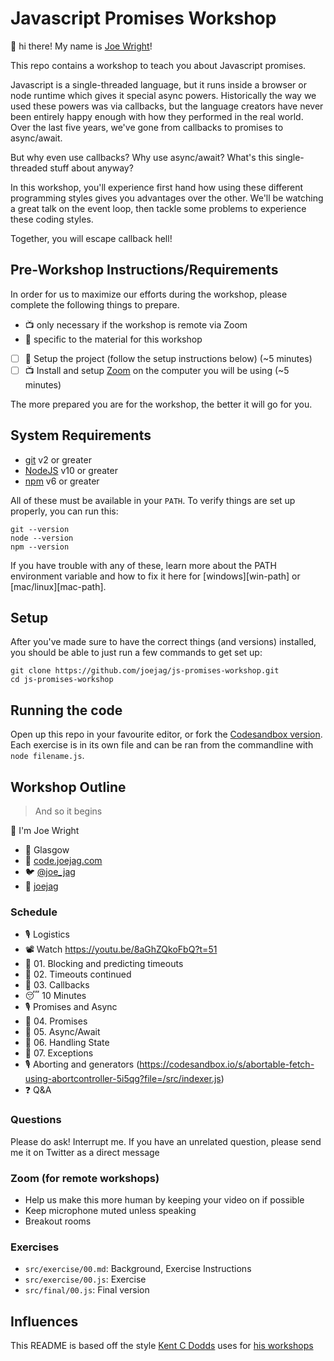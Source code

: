 # Javascript Promises Workshop

👋 hi there! My name is [Joe Wright](https://code.joejag.com/)! 

This repo contains a workshop to teach you about Javascript promises.

Javascript is a single-threaded language, but it runs inside a browser or node runtime which gives it special async powers.
Historically the way we used these powers was via callbacks, but the language creators have never been entirely happy enough with how they performed in the real world. Over the last five years, we've gone from callbacks to promises to async/await.

But why even use callbacks? Why use async/await? What's this single-threaded stuff about anyway?

In this workshop, you'll experience first hand how using these different programming styles gives you advantages over the other. We'll be watching a great talk on the event loop, then tackle some problems to experience these coding styles.

Together, you will escape callback hell!

## Pre-Workshop Instructions/Requirements

In order for us to maximize our efforts during the workshop, please complete the
following things to prepare.

- 📺 only necessary if the workshop is remote via Zoom
- 👋 specific to the material for this workshop

- [ ] 👋 Setup the project (follow the setup instructions below) (~5 minutes)
- [ ] 📺 Install and setup [Zoom](https://zoom.us) on the computer you will be
      using (~5 minutes)

The more prepared you are for the workshop, the better it will go for you.

## System Requirements

- [git](https://git-scm.com/) v2 or greater
- [NodeJS](https://nodejs.org/) v10 or greater
- [npm](https://www.npmjs.com/) v6 or greater

All of these must be available in your `PATH`. To verify things are set up
properly, you can run this:

```shell
git --version
node --version
npm --version
```

If you have trouble with any of these, learn more about the PATH environment
variable and how to fix it here for [windows][win-path] or
[mac/linux][mac-path].

## Setup

After you've made sure to have the correct things (and versions) installed, you
should be able to just run a few commands to get set up:

```
git clone https://github.com/joejag/js-promises-workshop.git
cd js-promises-workshop
```

## Running the code

Open up this repo in your favourite editor, or fork the [Codesandbox version](https://codesandbox.io/s/github/joejag/js-promises-workshop?file=/src/exercises/01.md). Each exercise is in its own file and can be ran from the commandline with `node filename.js`.

## Workshop Outline

> And so it begins

👋 I'm Joe Wright

- 🏡 Glasgow
- 🏢 [code.joejag.com](https://code.joejag.com)
- 🐦 [@joe_jag](https://twitter.com/joe_jag)
- 🐙 [joejag](https://github.com/joejag)

### Schedule

- 🎙 Logistics
- 📽 Watch https://youtu.be/8aGhZQkoFbQ?t=51
- 💪 01. Blocking and predicting timeouts
- 💪 02. Timeouts continued
- 💪 03. Callbacks
- 😴 10 Minutes
- 🎙 Promises and Async
- 💪 04. Promises
- 💪 05. Async/Await
- 💪 06. Handling State
- 💪 07. Exceptions
- 🎙 Aborting and generators (https://codesandbox.io/s/abortable-fetch-using-abortcontroller-5i5qg?file=/src/indexer.js)
- ❓ Q&A

### Questions

Please do ask! Interrupt me. If you have an unrelated question, please send me it on Twitter as a direct message

### Zoom (for remote workshops)

- Help us make this more human by keeping your video on if possible
- Keep microphone muted unless speaking
- Breakout rooms

### Exercises

- `src/exercise/00.md`: Background, Exercise Instructions
- `src/exercise/00.js`: Exercise
- `src/final/00.js`: Final version

## Influences

This README is based off the style [Kent C Dodds](https://kentcdodds.com) uses for [his workshops](https://github.com/kentcdodds/react-fundamentals)
